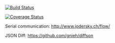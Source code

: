 [![Build Status](https://travis-ci.org/justgook/PrintersWorkshopServer.svg?branch=develop)](https://travis-ci.org/justgook/PrintersWorkshopServer)

[![Coverage Status](https://coveralls.io/repos/github/justgook/PrintersWorkshopServer/badge.svg?branch=develop)](https://coveralls.io/github/justgook/PrintersWorkshopServer?branch=develop)

Serial communication:
http://www.jodersky.ch/flow/

JSON Diff:
https://github.com/gnieh/diffson